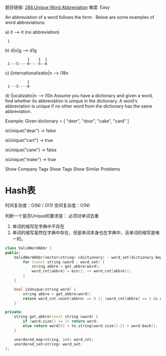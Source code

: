 题目链接: [288.Unique Word Abbreviation][1]
难度: Easy

An abbreviation of a word follows the form <first letter><number><last letter>. Below are some examples of word abbreviations:

a) it                      --> it    (no abbreviation)

     1
b) d|o|g                   --> d1g

              1    1  1
     1---5----0----5--8
c) i|nternationalizatio|n  --> i18n

              1
     1---5----0
d) l|ocalizatio|n          --> l10n
Assume you have a dictionary and given a word, find whether its abbreviation is unique in the dictionary. A word's abbreviation is unique if no other word from the dictionary has the same abbreviation.

Example: 
Given dictionary = [ "deer", "door", "cake", "card" ]

isUnique("dear") -> 
false

isUnique("cart") -> 
true

isUnique("cane") -> 
false

isUnique("make") -> 
true

Show Company Tags
Show Tags
Show Similar Problems

# Hash表
时间复杂度：O(N) / O(1)
空间复杂度：O(N)

判断一个是否Unique的要求是：
必须对单词去重
1) 单词的缩写在字典中不存在
2) 单词的缩写虽然在字典中存在，但是单词本身也在字典中，且单词的缩写是唯一的。

```cpp
class ValidWordAbbr {
public:
    ValidWordAbbr(vector<string> &dictionary) : word_set(dictionary.begin(), dictionary.end()) {
        for (const string &word : word_set) {
            string abbre = get_abbre(word);
            word_cnt[abbre] = min(2, ++ word_cnt[abbre]);
        }
    }

    bool isUnique(string word) {
        string abbre = get_abbre(word);
        return word_cnt.count(abbre) == 0 || (word_cnt[abbre] == 1 && word_set.count(word) != 0);
    }

private:
    string get_abbre(const string &word) {
        if (word.size() <= 2) return word;
        else return word[0] + to_string(word.size()-2) + word.back();
    }

    unordered_map<string, int> word_cnt;
    unordered_set<string> word_set;
};
```

[1]: https://leetcode.com/problems/unique-word-abbreviation/